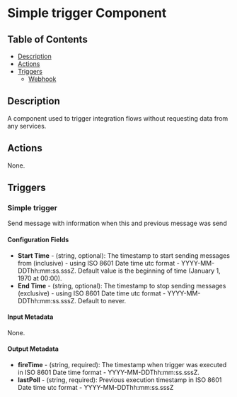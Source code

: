 # Simple trigger Component

## Table of Contents

* [Description](#description)
* [Actions](#actions) 
* [Triggers](#triggers) 
  * [Webhook](#webhook)

## Description

A component used to trigger integration flows without requesting data from any services.

## Actions

None.

## Triggers 

### Simple trigger

Send message with information when this and previous message was send

#### Configuration Fields
* **Start Time** - (string, optional): The timestamp to start sending messages from (inclusive) - using ISO 8601 Date time utc format - YYYY-MM-DDThh:mm:ss.sssZ. Default value is the beginning of time (January 1, 1970 at 00:00).
* **End Time** - (string, optional): The timestamp to stop sending messages (exclusive) - using ISO 8601 Date time utc format - YYYY-MM-DDThh:mm:ss.sssZ. Default to never.


#### Input Metadata

None.

#### Output Metadata

* **fireTime** - (string, required): The timestamp when trigger was executed in ISO 8601 Date time format - YYYY-MM-DDThh:mm:ss.sssZ.
* **lastPoll** - (string, required): Previous execution timestamp in ISO 8601 Date time utc format - YYYY-MM-DDThh:mm:ss.sssZ
